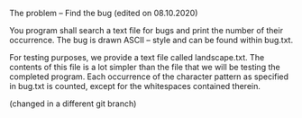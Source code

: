 The problem – Find the bug (edited on 08.10.2020)

You program shall search a text file for bugs and print the number of their occurrence. The bug is
drawn ASCII – style and can be found within bug.txt.

For testing purposes, we provide a text file called landscape.txt. The contents of this file is a lot
simpler than the file that we will be testing the completed program. Each occurrence of the character
pattern as specified in bug.txt is counted, except for the whitespaces contained therein.

(changed in a different git branch)
